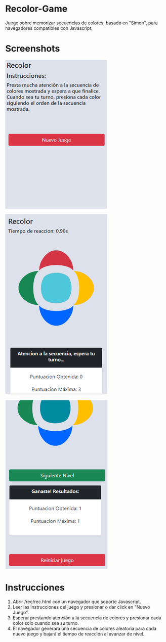# Recolor-Game
Juego sobre memorizar secuencias de colores, basado en "Simon", para navegadores compatibles con Javascript.

# Screenshots
![Alt text](/screenshots/sc1.PNG?raw=true "Screenshot1")

![Alt text](/screenshots/sc2.PNG?raw=true "Screenshot2")

![Alt text](/screenshots/sc3.PNG?raw=true "Screenshot3")

# Instrucciones
1. Abrir /rec/rec.html con un navegador que soporte Javascript.
2. Leer las instrucciones del juego y presionar o dar click en "Nuevo Juego".
3. Esperar prestando atención a la secuencia de colores y presionar cada color solo cuando sea su turno.
4. El navegador generará una secuencia de colores aleatoria para cada nuevo juego y bajará el tiempo de reacción al avanzar de nivel.

